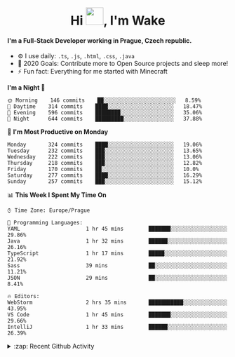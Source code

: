 <h1 align="center">Hi <img src="https://raw.githubusercontent.com/MrWakeCZ/MrWakeCZ/master/Hi.gif" width="40px" />, I'm Wake</h1>

#### I'm a Full-Stack Developer working in Prague, Czech republic.
- ⚙️ I use daily: `.ts`, `.js`, `.html`, `.css`, `.java`
- 🥅 2020 Goals: Contribute more to Open Source projects and sleep more!
- ⚡ Fun fact: Everything for me started with Minecraft

<!--START_SECTION:waka-->
**I'm a Night 🦉** 

```text
🌞 Morning    146 commits    ██░░░░░░░░░░░░░░░░░░░░░░░   8.59% 
🌆 Daytime    314 commits    ████░░░░░░░░░░░░░░░░░░░░░   18.47% 
🌃 Evening    596 commits    ████████░░░░░░░░░░░░░░░░░   35.06% 
🌙 Night      644 commits    █████████░░░░░░░░░░░░░░░░   37.88%

```
📅 **I'm Most Productive on Monday** 

```text
Monday       324 commits    ████░░░░░░░░░░░░░░░░░░░░░   19.06% 
Tuesday      232 commits    ███░░░░░░░░░░░░░░░░░░░░░░   13.65% 
Wednesday    222 commits    ███░░░░░░░░░░░░░░░░░░░░░░   13.06% 
Thursday     218 commits    ███░░░░░░░░░░░░░░░░░░░░░░   12.82% 
Friday       170 commits    ██░░░░░░░░░░░░░░░░░░░░░░░   10.0% 
Saturday     277 commits    ████░░░░░░░░░░░░░░░░░░░░░   16.29% 
Sunday       257 commits    ███░░░░░░░░░░░░░░░░░░░░░░   15.12%

```


📊 **This Week I Spent My Time On** 

```text
⌚︎ Time Zone: Europe/Prague

💬 Programming Languages: 
YAML                     1 hr 45 mins        ███████░░░░░░░░░░░░░░░░░░   29.86% 
Java                     1 hr 32 mins        ██████░░░░░░░░░░░░░░░░░░░   26.16% 
TypeScript               1 hr 17 mins        █████░░░░░░░░░░░░░░░░░░░░   21.92% 
Sass                     39 mins             ██░░░░░░░░░░░░░░░░░░░░░░░   11.21% 
JSON                     29 mins             ██░░░░░░░░░░░░░░░░░░░░░░░   8.41%

🔥 Editors: 
WebStorm                 2 hrs 35 mins       ███████████░░░░░░░░░░░░░░   43.95% 
VS Code                  1 hr 45 mins        ███████░░░░░░░░░░░░░░░░░░   29.66% 
IntelliJ                 1 hr 33 mins        ██████░░░░░░░░░░░░░░░░░░░   26.39%

```


<!--END_SECTION:waka-->

<details>
  <summary>:zap: Recent Github Activity</summary>

<!--START_SECTION:activity-->
1. 🎉 Merged PR [#6](https://github.com/craftmania-cz/craftlobby/pull/6) in [craftmania-cz/craftlobby](https://github.com/craftmania-cz/craftlobby)
2. 🎉 Merged PR [#14](https://github.com/craftmania-cz/craftmanager/pull/14) in [craftmania-cz/craftmanager](https://github.com/craftmania-cz/craftmanager)
3. 🎉 Merged PR [#89](https://github.com/waked-cz/corgi/pull/89) in [waked-cz/corgi](https://github.com/waked-cz/corgi)
4. 🎉 Merged PR [#2](https://github.com/craftmania-cz/craftcore/pull/2) in [craftmania-cz/craftcore](https://github.com/craftmania-cz/craftcore)
5. 🎉 Merged PR [#7](https://github.com/craftmania-cz/craftlobby/pull/7) in [craftmania-cz/craftlobby](https://github.com/craftmania-cz/craftlobby)
<!--END_SECTION:activity-->

</details>
